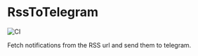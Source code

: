 # RssToTelegram

![CI](https://github.com/ricardotx/RssToTelegram/workflows/CI/badge.svg)

Fetch notifications from the RSS url and send them to telegram.
